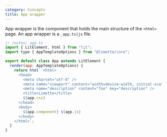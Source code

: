 ```yaml
---
category: Concepts
title: App wrapper
---
```


App wrapper is the component that holds the main structure of the `<html>` page. An app wrapper is a `_app.ts|js` file.

```js
// routes/_app.ts
import { LitElement, html } from "lit";
import type { AppTemplateOptions } from "@limette/core";

export default class App extends LitElement {
  render(app: AppTemplateOptions) {
    return html` <html>
      <head>
        <meta charset="utf-8" />
        <meta name="viewport" content="width=device-width, initial-scale=1.0" />
        <meta name="description" content="foo" key="description" />
        <title>Limette</title>
        ${app.css}
      </head>
      <body>
        ${app.component} ${app.js}
      </body>
    </html>`;
  }
}
```
